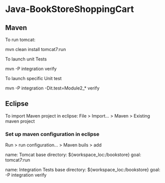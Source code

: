 # Java-BookStoreShoppingCart


## Maven 

To run tomcat:

mvn clean install tomcat7:run

To launch unit Tests

mvn -P integration verify

To launch specific Unit test

mvn -P integration  -Dit.test=Module2_* verify


## Eclipse

To import Maven project in eclipse:
File > Import... > Maven > Existing maven project


### Set up maven configuration in eclipse

Run > run configuration... > Maven buils > add

name: Tomcat
base directory: ${workspace_loc:/bookstore}
goal: tomcat7:run

name: Integration Tests
base directory: ${workspace_loc:/bookstore}
goal: -P integration verify


